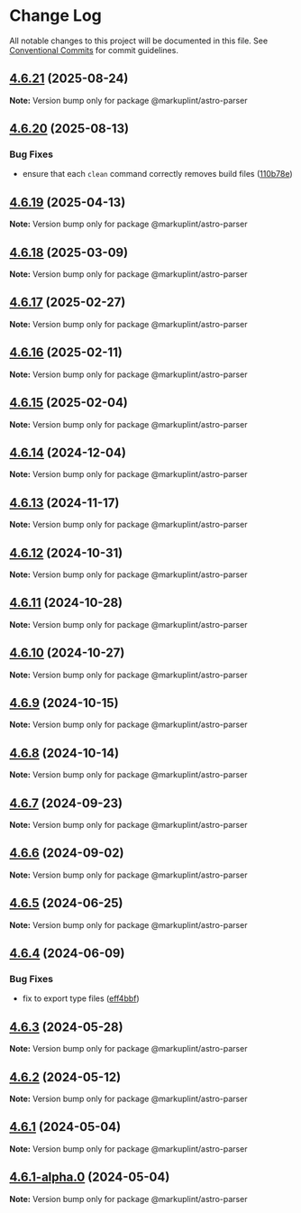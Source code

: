 # Change Log

All notable changes to this project will be documented in this file.
See [Conventional Commits](https://conventionalcommits.org) for commit guidelines.

## [4.6.21](https://github.com/markuplint/markuplint/compare/@markuplint/astro-parser@4.6.20...@markuplint/astro-parser@4.6.21) (2025-08-24)

**Note:** Version bump only for package @markuplint/astro-parser





## [4.6.20](https://github.com/markuplint/markuplint/compare/@markuplint/astro-parser@4.6.19...@markuplint/astro-parser@4.6.20) (2025-08-13)

### Bug Fixes

- ensure that each `clean` command correctly removes build files ([110b78e](https://github.com/markuplint/markuplint/commit/110b78e85379d29a84ca68325127344a87a570b6))

## [4.6.19](https://github.com/markuplint/markuplint/compare/@markuplint/astro-parser@4.6.18...@markuplint/astro-parser@4.6.19) (2025-04-13)

**Note:** Version bump only for package @markuplint/astro-parser

## [4.6.18](https://github.com/markuplint/markuplint/compare/@markuplint/astro-parser@4.6.17...@markuplint/astro-parser@4.6.18) (2025-03-09)

**Note:** Version bump only for package @markuplint/astro-parser

## [4.6.17](https://github.com/markuplint/markuplint/compare/@markuplint/astro-parser@4.6.16...@markuplint/astro-parser@4.6.17) (2025-02-27)

**Note:** Version bump only for package @markuplint/astro-parser

## [4.6.16](https://github.com/markuplint/markuplint/compare/@markuplint/astro-parser@4.6.15...@markuplint/astro-parser@4.6.16) (2025-02-11)

**Note:** Version bump only for package @markuplint/astro-parser

## [4.6.15](https://github.com/markuplint/markuplint/compare/@markuplint/astro-parser@4.6.14...@markuplint/astro-parser@4.6.15) (2025-02-04)

**Note:** Version bump only for package @markuplint/astro-parser

## [4.6.14](https://github.com/markuplint/markuplint/compare/@markuplint/astro-parser@4.6.13...@markuplint/astro-parser@4.6.14) (2024-12-04)

**Note:** Version bump only for package @markuplint/astro-parser

## [4.6.13](https://github.com/markuplint/markuplint/compare/@markuplint/astro-parser@4.6.12...@markuplint/astro-parser@4.6.13) (2024-11-17)

**Note:** Version bump only for package @markuplint/astro-parser

## [4.6.12](https://github.com/markuplint/markuplint/compare/@markuplint/astro-parser@4.6.11...@markuplint/astro-parser@4.6.12) (2024-10-31)

**Note:** Version bump only for package @markuplint/astro-parser

## [4.6.11](https://github.com/markuplint/markuplint/compare/@markuplint/astro-parser@4.6.10...@markuplint/astro-parser@4.6.11) (2024-10-28)

**Note:** Version bump only for package @markuplint/astro-parser

## [4.6.10](https://github.com/markuplint/markuplint/compare/@markuplint/astro-parser@4.6.9...@markuplint/astro-parser@4.6.10) (2024-10-27)

**Note:** Version bump only for package @markuplint/astro-parser

## [4.6.9](https://github.com/markuplint/markuplint/compare/@markuplint/astro-parser@4.6.8...@markuplint/astro-parser@4.6.9) (2024-10-15)

**Note:** Version bump only for package @markuplint/astro-parser

## [4.6.8](https://github.com/markuplint/markuplint/compare/@markuplint/astro-parser@4.6.7...@markuplint/astro-parser@4.6.8) (2024-10-14)

**Note:** Version bump only for package @markuplint/astro-parser

## [4.6.7](https://github.com/markuplint/markuplint/compare/@markuplint/astro-parser@4.6.6...@markuplint/astro-parser@4.6.7) (2024-09-23)

**Note:** Version bump only for package @markuplint/astro-parser

## [4.6.6](https://github.com/markuplint/markuplint/compare/@markuplint/astro-parser@4.6.5...@markuplint/astro-parser@4.6.6) (2024-09-02)

**Note:** Version bump only for package @markuplint/astro-parser

## [4.6.5](https://github.com/markuplint/markuplint/compare/@markuplint/astro-parser@4.6.4...@markuplint/astro-parser@4.6.5) (2024-06-25)

**Note:** Version bump only for package @markuplint/astro-parser

## [4.6.4](https://github.com/markuplint/markuplint/compare/@markuplint/astro-parser@4.6.3...@markuplint/astro-parser@4.6.4) (2024-06-09)

### Bug Fixes

- fix to export type files ([eff4bbf](https://github.com/markuplint/markuplint/commit/eff4bbfd127574809dc5e15d7cafe87699758ee0))

## [4.6.3](https://github.com/markuplint/markuplint/compare/@markuplint/astro-parser@4.6.2...@markuplint/astro-parser@4.6.3) (2024-05-28)

**Note:** Version bump only for package @markuplint/astro-parser

## [4.6.2](https://github.com/markuplint/markuplint/compare/@markuplint/astro-parser@4.6.1...@markuplint/astro-parser@4.6.2) (2024-05-12)

**Note:** Version bump only for package @markuplint/astro-parser

## [4.6.1](https://github.com/markuplint/markuplint/compare/@markuplint/astro-parser@4.6.1-alpha.0...@markuplint/astro-parser@4.6.1) (2024-05-04)

**Note:** Version bump only for package @markuplint/astro-parser

## [4.6.1-alpha.0](https://github.com/markuplint/markuplint/compare/@markuplint/astro-parser@4.6.0...@markuplint/astro-parser@4.6.1-alpha.0) (2024-05-04)

**Note:** Version bump only for package @markuplint/astro-parser
